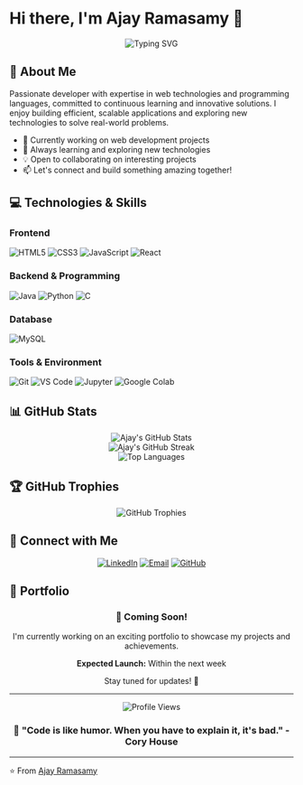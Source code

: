 # Hi there, I'm Ajay Ramasamy 👋

<div align="center">
  <img src="https://readme-typing-svg.herokuapp.com?font=Fira+Code&pause=1000&color=2196F3&center=true&vCenter=true&width=435&lines=Full+Stack+Developer;Problem+Solver;Continuous+Learner;Tech+Enthusiast" alt="Typing SVG" />
</div>

## 🚀 About Me

Passionate developer with expertise in web technologies and programming languages, committed to continuous learning and innovative solutions. I enjoy building efficient, scalable applications and exploring new technologies to solve real-world problems.

- 🔭 Currently working on web development projects
- 🌱 Always learning and exploring new technologies
- 💡 Open to collaborating on interesting projects
- 📫 Let's connect and build something amazing together!

## 💻 Technologies & Skills

### Frontend
![HTML5](https://img.shields.io/badge/HTML5-E34F26?style=for-the-badge&logo=html5&logoColor=white)
![CSS3](https://img.shields.io/badge/CSS3-1572B6?style=for-the-badge&logo=css3&logoColor=white)
![JavaScript](https://img.shields.io/badge/JavaScript-F7DF1E?style=for-the-badge&logo=javascript&logoColor=black)
![React](https://img.shields.io/badge/React-20232A?style=for-the-badge&logo=react&logoColor=61DAFB)

### Backend & Programming
![Java](https://img.shields.io/badge/Java-ED8B00?style=for-the-badge&logo=openjdk&logoColor=white)
![Python](https://img.shields.io/badge/Python-3776AB?style=for-the-badge&logo=python&logoColor=white)
![C](https://img.shields.io/badge/C-00599C?style=for-the-badge&logo=c&logoColor=white)

### Database
![MySQL](https://img.shields.io/badge/MySQL-00000F?style=for-the-badge&logo=mysql&logoColor=white)

### Tools & Environment
![Git](https://img.shields.io/badge/Git-F05032?style=for-the-badge&logo=git&logoColor=white)
![VS Code](https://img.shields.io/badge/VS_Code-007ACC?style=for-the-badge&logo=visual-studio-code&logoColor=white)
![Jupyter](https://img.shields.io/badge/Jupyter-F37626?style=for-the-badge&logo=jupyter&logoColor=white)
![Google Colab](https://img.shields.io/badge/Google_Colab-F9AB00?style=for-the-badge&logo=google-colab&logoColor=white)

## 📊 GitHub Stats

<div align="center">
  <img src="https://github-readme-stats.vercel.app/api?username=ajay-ramasamy&show_icons=true&theme=radical&hide_border=true&count_private=true" alt="Ajay's GitHub Stats" />
</div>

<div align="center">
  <img src="https://github-readme-streak-stats.herokuapp.com/?user=ajay-ramasamy&theme=radical&hide_border=true" alt="Ajay's GitHub Streak" />
</div>

<div align="center">
  <img src="https://github-readme-stats.vercel.app/api/top-langs/?username=ajay-ramasamy&layout=compact&theme=radical&hide_border=true" alt="Top Languages" />
</div>

## 🏆 GitHub Trophies

<div align="center">
  <img src="https://github-profile-trophy.vercel.app/?username=ajay-ramasamy&theme=radical&no-frame=true&no-bg=false&margin-w=4" alt="GitHub Trophies" />
</div>

## 🔗 Connect with Me

<div align="center">
  
[![LinkedIn](https://img.shields.io/badge/LinkedIn-0077B5?style=for-the-badge&logo=linkedin&logoColor=white)](https://www.linkedin.com/in/ajay-ramasamy-j)
[![Email](https://img.shields.io/badge/Email-D14836?style=for-the-badge&logo=gmail&logoColor=white)](mailto:ajayem1222@gmail.com)
[![GitHub](https://img.shields.io/badge/GitHub-100000?style=for-the-badge&logo=github&logoColor=white)](https://github.com/ajay-ramasamy)

</div>

## 🚧 Portfolio

<div align="center">
  <h3>🎯 Coming Soon!</h3>
  <p>I'm currently working on an exciting portfolio to showcase my projects and achievements.</p>
  <p><strong>Expected Launch:</strong> Within the next week</p>
  <p>Stay tuned for updates! 🚀</p>
</div>

---

<div align="center">
  <img src="https://komarev.com/ghpvc/?username=ajay-ramasamy&label=Profile%20views&color=0e75b6&style=flat" alt="Profile Views" />
</div>

<div align="center">
  <h3>💭 "Code is like humor. When you have to explain it, it's bad." - Cory House</h3>
</div>

---

⭐️ From [Ajay Ramasamy](https://github.com/ajay-ramasamy)
